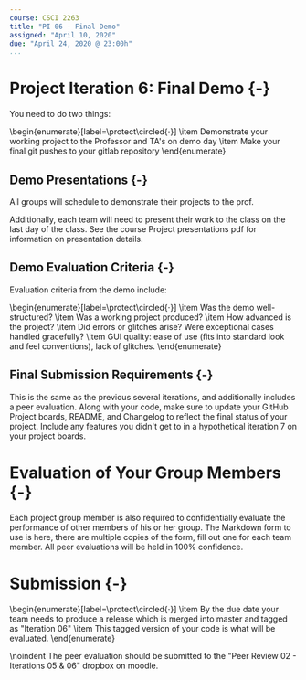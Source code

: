```yaml
---
course: CSCI 2263
title: "PI 06 - Final Demo"
assigned: "April 10, 2020"
due: "April 24, 2020 @ 23:00h"
...
```


# Project Iteration 6: Final Demo {-}

You need to do two things:

\begin{enumerate}[label=\protect\circled{$\cdot$}]
\item Demonstrate your working project to the Professor and TA's on demo day
\item Make your final git pushes to your gitlab repository
\end{enumerate}

## Demo Presentations {-}

All groups will schedule to demonstrate their projects to the prof.

Additionally, each team will need to present their work to the class on the last day of the class. See the course Project presentations pdf for information on presentation details.

## Demo Evaluation Criteria {-}

Evaluation criteria from the demo include:

\begin{enumerate}[label=\protect\circled{$\cdot$}]
\item Was the demo well-structured?
\item Was a working project produced?
\item How advanced is the project?
\item Did errors or glitches arise? Were exceptional cases handled gracefully?
\item GUI quality: ease of use (fits into standard look and feel conventions), lack of glitches.
\end{enumerate}

## Final Submission Requirements {-}

This is the same as the previous several iterations, and additionally includes a peer evaluation. Along with your code, make sure to update your GitHub Project boards, README, and Changelog to reflect the final status of your project. Include any features you didn't get to in a hypothetical iteration 7 on your project boards.

# Evaluation of Your Group Members {-}

Each project group member is also required to confidentially evaluate the performance of other members of his or her group. The Markdown form to use is here, there are multiple copies of the form, fill out one for each team member. All peer evaluations will be held in 100% confidence.

# Submission {-}

\begin{enumerate}[label=\protect\circled{$\cdot$}]
\item By the due date your team needs to produce a release which is merged into master and tagged as "Iteration 06"
\item This tagged version of your code is what will be evaluated.
\end{enumerate}

\noindent The peer evaluation should be submitted to the "Peer Review 02 - Iterations 05 & 06" dropbox on moodle.
